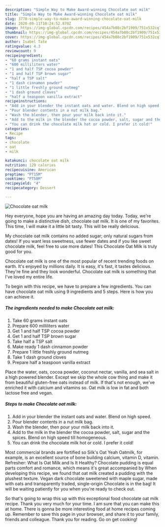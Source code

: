 ```yaml
---
description: "Simple Way to Make Award-winning Chocolate oat milk"
title: "Simple Way to Make Award-winning Chocolate oat milk"
slug: 3770-simple-way-to-make-award-winning-chocolate-oat-milk
date: 2020-09-11T10:24:52.870Z
image: https://img-global.cpcdn.com/recipes/454a7b08c2bf1909/751x532cq70/chocolate-oat-milk-recipe-main-photo.jpg
thumbnail: https://img-global.cpcdn.com/recipes/454a7b08c2bf1909/751x532cq70/chocolate-oat-milk-recipe-main-photo.jpg
cover: https://img-global.cpcdn.com/recipes/454a7b08c2bf1909/751x532cq70/chocolate-oat-milk-recipe-main-photo.jpg
author: Isabel Tate
ratingvalue: 4.3
reviewcount: 9
recipeingredient:
- "60 grams instant oats"
- "600 milliliters water"
- "1 and half TSP cocoa powder"
- "1 and half TSP brown sugar"
- "half a TSP salt"
- "1 dash cinnamon powder"
- "1 little freshly ground nutmeg"
- "1 dash ground cloves"
- "half a teaspoon vanilla extract"
recipeinstructions:
- "Add in your blender the instant oats and water. Blend on high speed."
- "Pour blender contents in a nut milk bag."
- "Wash the blender, then pour your milk back into it."
- "Add to the milk in the blender the cocoa powder, salt, sugar and the spices. Blend on high speed till homogeneous."
- "You can drink the chocolate milk hot or cold. I prefer it cold!"
categories:
- Recipe
tags:
- chocolate
- oat
- milk

katakunci: chocolate oat milk 
nutrition: 129 calories
recipecuisine: American
preptime: "PT15M"
cooktime: "PT50M"
recipeyield: "4"
recipecategory: Dessert

---
```



![Chocolate oat milk](https://img-global.cpcdn.com/recipes/454a7b08c2bf1909/751x532cq70/chocolate-oat-milk-recipe-main-photo.jpg)

Hey everyone, hope you are having an amazing day today. Today, we're going to make a distinctive dish, chocolate oat milk. It is one of my favorites. This time, I will make it a little bit tasty. This will be really delicious.

My chocolate oat milk contains no added sugar; only natural sugars from dates! If you want less sweetness, use fewer dates and if you like sweet chocolate milk, feel free to use more dates! This Chocolate Oat Milk is truly good for you.

Chocolate oat milk is one of the most popular of recent trending foods on earth. It's enjoyed by millions daily. It is easy, it's fast, it tastes delicious. They're fine and they look wonderful. Chocolate oat milk is something that I've loved my entire life.


To begin with this recipe, we have to prepare a few ingredients. You can have chocolate oat milk using 9 ingredients and 5 steps. Here is how you can achieve it.

<!--inarticleads1-->

##### The ingredients needed to make Chocolate oat milk:

1. Take 60 grams instant oats
1. Prepare 600 milliliters water
1. Get 1 and half TSP cocoa powder
1. Get 1 and half TSP brown sugar
1. Take half a TSP salt
1. Make ready 1 dash cinnamon powder
1. Prepare 1 little freshly ground nutmeg
1. Take 1 dash ground cloves
1. Prepare half a teaspoon vanilla extract


Place the water, oats, cocoa powder, coconut nectar, vanilla, and sea salt in a high powered blender. Except we skip the whole cow thing and make it from beautiful gluten-free oats instead of milk. If that&#39;s not enough, we&#39;ve enriched it with calcium and vitamins so. Oat milk is low in fat and both lactose free and vegan. 

<!--inarticleads2-->

##### Steps to make Chocolate oat milk:

1. Add in your blender the instant oats and water. Blend on high speed.
1. Pour blender contents in a nut milk bag.
1. Wash the blender, then pour your milk back into it.
1. Add to the milk in the blender the cocoa powder, salt, sugar and the spices. Blend on high speed till homogeneous.
1. You can drink the chocolate milk hot or cold. I prefer it cold!


Most commercial brands are fortified so Silk&#39;s Oat Yeah Oatmilk, for example, is an excellent source of bone building calcium, vitamin D, vitamin. Refresher: What Is Oat Milk and Is It Healthy? Chocolate pudding is equal parts comfort and romance, which means it&#39;s great accompanied by When developing this recipe, we found that oat milk created a pudding with the plushest texture. Vegan dark chocolate sweetened with maple sugar, made with oats and transparently traded, single-origin Chocolate is in the bag! It will be waiting patiently for you when you&#39;re ready to check out. 

So that's going to wrap this up with this exceptional food chocolate oat milk recipe. Thank you very much for your time. I am sure that you can make this at home. There is gonna be more interesting food at home recipes coming up. Remember to save this page in your browser, and share it to your family, friends and colleague. Thank you for reading. Go on get cooking!
